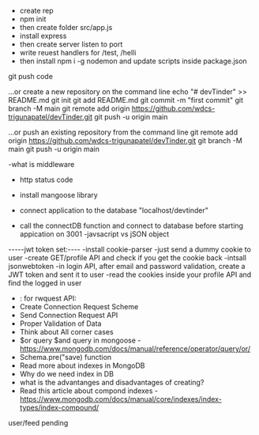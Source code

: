 - create rep
- npm init
- then create folder src/app.js
- install express
- then create server
  listen to port
- write reuest handlers for /test, /helli
- then install npm i -g nodemon and update scripts inside package.json

git push code

…or create a new repository on the command line
echo "# devTinder" >> README.md
git init
git add README.md
git commit -m "first commit"
git branch -M main
git remote add origin https://github.com/wdcs-trigunapatel/devTinder.git
git push -u origin main

…or push an existing repository from the command line
git remote add origin https://github.com/wdcs-trigunapatel/devTinder.git
git branch -M main
git push -u origin main

-what is middleware

- http status code

- install mangoose library
- connect application to the database "localhost/devtinder"
- call the connectDB function and connect to database before starting appication on 3001
  -javsacript vs jSON object

-----jwt token set:----
-install cookie-parser
-just send a dummy cookie to user
-create GET/profile API and check if you get the cookie back
-intsall jsonwebtoken
-in login API, after email and password validation, create a JWT token and sent it to user
-read the cookies inside your profile API and find the logged in user

- : for rwquest API:
- Create Connection Request Scheme
- Send Connection Request API
- Proper Validation of Data
- Think about All corner cases
- $or query $and query in mongoose - https://www.mongodb.com/docs/manual/reference/operator/query/or/
- Schema.pre("save) function
- Read more about indexes in MongoDB
- Why do we need index in DB
- what is the advantanges and disadvantages of creating?
- Read this article about compond indexes - https://www.mongodb.com/docs/manual/core/indexes/index-types/index-compound/

user/feed pending
